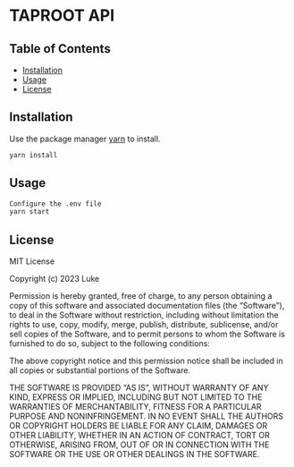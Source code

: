 # TAPROOT API


## Table of Contents

- [Installation](#installation)
- [Usage](#usage)
- [License](#license)

## Installation

Use the package manager [yarn](https://pip.pypa.io/en/stable/) to install.

```bash
yarn install
```

## Usage

```bash
Configure the .env file
yarn start

```


## License
MIT License

Copyright (c) 2023 Luke

Permission is hereby granted, free of charge, to any person obtaining a copy of this software and associated documentation files (the “Software”), to deal in the Software without restriction, including without limitation the rights to use, copy, modify, merge, publish, distribute, sublicense, and/or sell copies of the Software, and to permit persons to whom the Software is furnished to do so, subject to the following conditions:

The above copyright notice and this permission notice shall be included in all copies or substantial portions of the Software.

THE SOFTWARE IS PROVIDED “AS IS”, WITHOUT WARRANTY OF ANY KIND, EXPRESS OR IMPLIED, INCLUDING BUT NOT LIMITED TO THE WARRANTIES OF MERCHANTABILITY, FITNESS FOR A PARTICULAR PURPOSE AND NONINFRINGEMENT. IN NO EVENT SHALL THE AUTHORS OR COPYRIGHT HOLDERS BE LIABLE FOR ANY CLAIM, DAMAGES OR OTHER LIABILITY, WHETHER IN AN ACTION OF CONTRACT, TORT OR OTHERWISE, ARISING FROM, OUT OF OR IN CONNECTION WITH THE SOFTWARE OR THE USE OR OTHER DEALINGS IN THE SOFTWARE.
